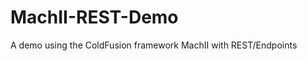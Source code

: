 MachII-REST-Demo
================

A demo using the ColdFusion framework MachII with REST/Endpoints
